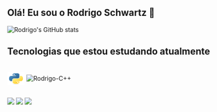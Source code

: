 ## Olá! Eu sou o Rodrigo Schwartz 👋



![Rodrigo's GitHub stats](https://github-readme-stats.vercel.app/api?username=R0drigoSchwartz&show_icons=true&theme=dracula&count_private=true)

## Tecnologias que estou estudando atualmente

<div style="display: inline_block"><br>
  <img align="center" alt="Rodrigo-Python" height="30" width="40" src="https://raw.githubusercontent.com/devicons/devicon/master/icons/python/python-original.svg">
    <img align="center" alt="Rodrigo-C++" height="30" width="40" src="https://cdn.jsdelivr.net/gh/devicons/devicon/icons/cplusplus/cplusplus-original.svg">

</div>

##

<div> 
  <a href = "mailto:rodrigo32003@gmail.com"><img src="https://img.shields.io/badge/-Gmail-%23333?style=for-the-badge&logo=gmail&logoColor=white" target="_blank"></a>
  <a href="https://www.linkedin.com/in/rodrigo-schwartz-249308244/" target="_blank"><img src="https://img.shields.io/badge/-LinkedIn-%230077B5?style=for-the-badge&logo=linkedin&logoColor=white" target="_blank"></a> 
  <a href="https://instagram.com/_rodrigoszz_" target="_blank"><img src="https://img.shields.io/badge/-Instagram-%23E4405F?style=for-the-badge&logo=instagram&logoColor=white" target="_blank"></a>

